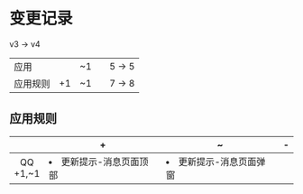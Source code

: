 # 变更记录

v3 -> v4

||||||
|-|:-:|:-:|:-:|:-:|
|应用||~1||5 -> 5|
|应用规则|+1|~1||7 -> 8|

## 应用规则

||+|~|-|
|:-:|-|-|-|
|QQ<br>+1,~1|<li>更新提示-消息页面顶部|<li>更新提示-消息页面弹窗||
